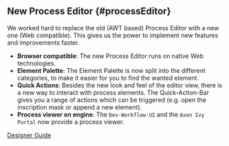 ## New Process Editor {#processEditor}

We worked hard to replace the old (AWT based) Process Editor with a new one (Web
compatible). This gives us the power to implement new features and improvements
faster.

- __Browser compatible__: The new Process Editor runs on native Web
  technologies.
- __Element Palette__: The Element Palette is now split into the different
  categories, to make it easier for you to find the wanted element.
- __Quick Actions__: Besides the new look and feel of the editor view, there is a new
  way to interact with process elements. The Quick-Action-Bar gives you a range
  of actions which can be triggered (e.g. open the inscription mask or append a
  new element).
- __Process viewer on engine__: The `Dev-Workflow-UI` and the `Axon Ivy Portal` now
  provide a process viewer.

<div class="short-links">
	<a href="${docBaseUrl}/designer-guide/process-modeling/process-modeling/process-editor.html"
		target="_blank" rel="noopener noreferrer">
		<i class="si si-book"></i> Designer Guide
	</a>
</div>

